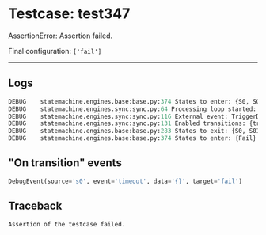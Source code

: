 # Testcase: test347

AssertionError: Assertion failed.

Final configuration: `['fail']`

---

## Logs
```py
DEBUG    statemachine.engines.base:base.py:374 States to enter: {S0, S01}
DEBUG    statemachine.engines.sync:sync.py:64 Processing loop started: ['s0', 's01']
DEBUG    statemachine.engines.sync:sync.py:116 External event: TriggerData(machine=<weakproxy at 0x7f7dedad1c10; to 'statemachine.io.test347' at 0x7f7deda35a90>, event=Event('timeout', delay=20000.0, internal=False), send_id='918fd577b4fe436599b82f59e2bf2917', _target=None, execution_time=1733943947.7045631, model=Model(state=['s0', 's01']), args=(), kwargs={})
DEBUG    statemachine.engines.sync:sync.py:131 Enabled transitions: {transition timeout from S0 to Fail}
DEBUG    statemachine.engines.base:base.py:283 States to exit: {S0, S01}
DEBUG    statemachine.engines.base:base.py:374 States to enter: {Fail}

```

## "On transition" events
```py
DebugEvent(source='s0', event='timeout', data='{}', target='fail')
```

## Traceback
```py
Assertion of the testcase failed.
```
